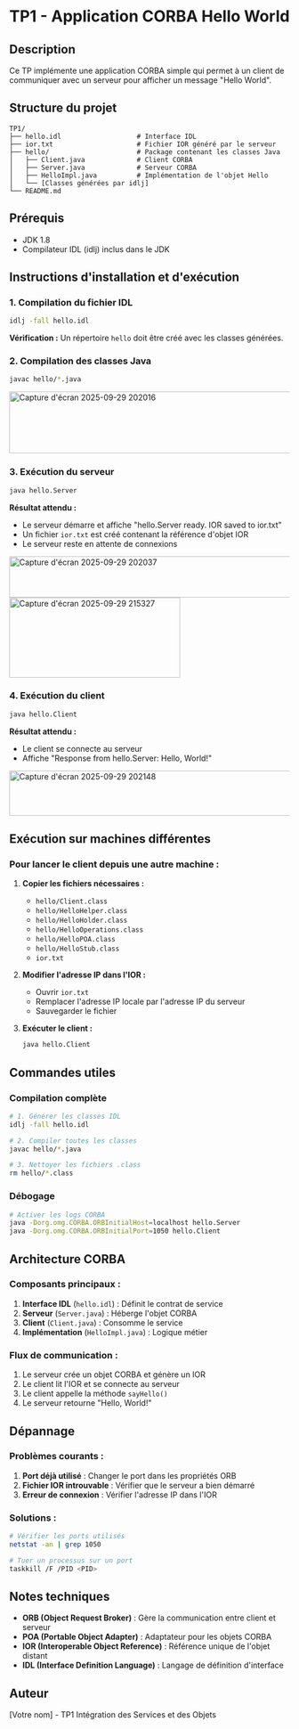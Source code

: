# TP1 - Application CORBA Hello World

## Description
Ce TP implémente une application CORBA simple qui permet à un client de communiquer avec un serveur pour afficher un message "Hello World".

## Structure du projet
```
TP1/
├── hello.idl                   # Interface IDL
├── ior.txt                     # Fichier IOR généré par le serveur
├── hello/                      # Package contenant les classes Java
│   ├── Client.java             # Client CORBA
│   ├── Server.java             # Serveur CORBA
│   ├── HelloImpl.java          # Implémentation de l'objet Hello
│   └── [Classes générées par idlj]
└── README.md                   
```

## Prérequis
- JDK 1.8
- Compilateur IDL (idlj) inclus dans le JDK

## Instructions d'installation et d'exécution

### 1. Compilation du fichier IDL
```bash
idlj -fall hello.idl
```
**Vérification :** Un répertoire `hello` doit être créé avec les classes générées.

### 2. Compilation des classes Java
```bash
javac hello/*.java
```
<img width="992" height="111" alt="Capture d'écran 2025-09-29 202016" src="https://github.com/user-attachments/assets/16f21462-a8bd-4e5b-95ab-48506c4ab052" />

### 3. Exécution du serveur
```bash
java hello.Server
```
**Résultat attendu :**
- Le serveur démarre et affiche "hello.Server ready. IOR saved to ior.txt"
- Un fichier `ior.txt` est créé contenant la référence d'objet IOR
- Le serveur reste en attente de connexions

<img width="991" height="74" alt="Capture d'écran 2025-09-29 202037" src="https://github.com/user-attachments/assets/aac07f81-11d9-46bc-bb99-0c128e138880" />
<img width="307" height="144" alt="Capture d'écran 2025-09-29 215327" src="https://github.com/user-attachments/assets/11a96fa5-e8d7-48e8-86df-72a1e4df1ed5" />

### 4. Exécution du client
```bash
java hello.Client
```
**Résultat attendu :**
- Le client se connecte au serveur
- Affiche "Response from hello.Server: Hello, World!"

<img width="971" height="81" alt="Capture d'écran 2025-09-29 202148" src="https://github.com/user-attachments/assets/5eb3a311-dc05-4c0b-8ebe-c140f3735ca8" />


## Exécution sur machines différentes

### Pour lancer le client depuis une autre machine :

1. **Copier les fichiers nécessaires :**
   - `hello/Client.class`
   - `hello/HelloHelper.class`
   - `hello/HelloHolder.class`
   - `hello/HelloOperations.class`
   - `hello/HelloPOA.class`
   - `hello/HelloStub.class`
   - `ior.txt`

2. **Modifier l'adresse IP dans l'IOR :**
   - Ouvrir `ior.txt`
   - Remplacer l'adresse IP locale par l'adresse IP du serveur
   - Sauvegarder le fichier

3. **Exécuter le client :**
   ```bash
   java hello.Client
   ```

## Commandes utiles

### Compilation complète
```bash
# 1. Générer les classes IDL
idlj -fall hello.idl

# 2. Compiler toutes les classes
javac hello/*.java

# 3. Nettoyer les fichiers .class
rm hello/*.class
```

### Débogage
```bash
# Activer les logs CORBA
java -Dorg.omg.CORBA.ORBInitialHost=localhost hello.Server
java -Dorg.omg.CORBA.ORBInitialPort=1050 hello.Client
```

## Architecture CORBA

### Composants principaux :
1. **Interface IDL** (`hello.idl`) : Définit le contrat de service
2. **Serveur** (`Server.java`) : Héberge l'objet CORBA
3. **Client** (`Client.java`) : Consomme le service
4. **Implémentation** (`HelloImpl.java`) : Logique métier

### Flux de communication :
1. Le serveur crée un objet CORBA et génère un IOR
2. Le client lit l'IOR et se connecte au serveur
3. Le client appelle la méthode `sayHello()`
4. Le serveur retourne "Hello, World!"

## Dépannage

### Problèmes courants :
1. **Port déjà utilisé** : Changer le port dans les propriétés ORB
2. **Fichier IOR introuvable** : Vérifier que le serveur a bien démarré
3. **Erreur de connexion** : Vérifier l'adresse IP dans l'IOR

### Solutions :
```bash
# Vérifier les ports utilisés
netstat -an | grep 1050

# Tuer un processus sur un port
taskkill /F /PID <PID>
```

## Notes techniques

- **ORB (Object Request Broker)** : Gère la communication entre client et serveur
- **POA (Portable Object Adapter)** : Adaptateur pour les objets CORBA
- **IOR (Interoperable Object Reference)** : Référence unique de l'objet distant
- **IDL (Interface Definition Language)** : Langage de définition d'interface

## Auteur
[Votre nom] - TP1 Intégration des Services et des Objets
